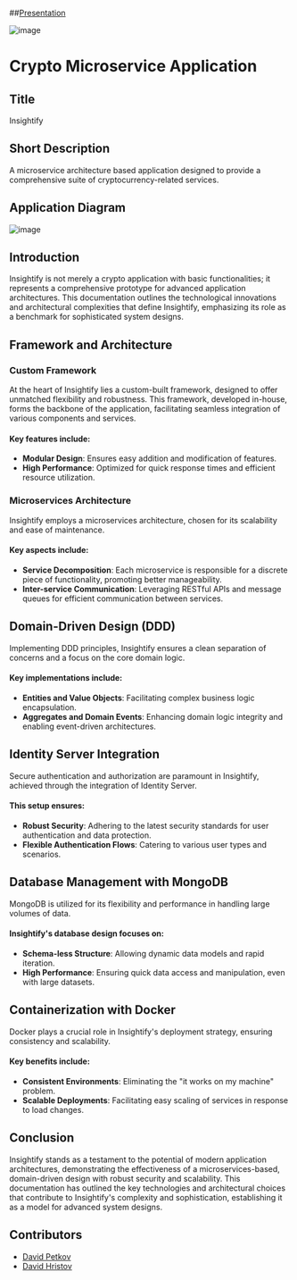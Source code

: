 
##[Presentation](https://www.canva.com/design/DAF1w3Tk-5E/XLHH4a8usN1CZHlWDAcWFQ/edit?utm_content=DAF1w3Tk-5E&utm_campaign=designshare&utm_medium=link2&utm_source=sharebutton)



![image](https://github.com/DEVids-VT/Insightify/assets/68961310/309d29ff-fc81-4f08-9233-49d7f22bf271)
# Crypto Microservice Application

## Title

Insightify

## Short Description

A microservice architecture based application designed to provide a comprehensive suite of cryptocurrency-related services.

## Application Diagram

![image](https://cdn.discordapp.com/attachments/916963422707527700/1177967457990885446/Screenshot_2023-11-25_at_15.42.02.png?ex=65746eaf&is=6561f9af&hm=60218e6df2d93ac0989992e14caca47a0ac21822daef5a5b70b2cb8e83dc0bcd&)

## Introduction

Insightify is not merely a crypto application with basic functionalities; it represents a comprehensive prototype for advanced application architectures. This documentation outlines the technological innovations and architectural complexities that define Insightify, emphasizing its role as a benchmark for sophisticated system designs.

## Framework and Architecture

### Custom Framework

At the heart of Insightify lies a custom-built framework, designed to offer unmatched flexibility and robustness. This framework, developed in-house, forms the backbone of the application, facilitating seamless integration of various components and services.

#### Key features include:

- **Modular Design**: Ensures easy addition and modification of features.
- **High Performance**: Optimized for quick response times and efficient resource utilization.

### Microservices Architecture

Insightify employs a microservices architecture, chosen for its scalability and ease of maintenance.

#### Key aspects include:

- **Service Decomposition**: Each microservice is responsible for a discrete piece of functionality, promoting better manageability.
- **Inter-service Communication**: Leveraging RESTful APIs and message queues for efficient communication between services.

## Domain-Driven Design (DDD)

Implementing DDD principles, Insightify ensures a clean separation of concerns and a focus on the core domain logic.

#### Key implementations include:

- **Entities and Value Objects**: Facilitating complex business logic encapsulation.
- **Aggregates and Domain Events**: Enhancing domain logic integrity and enabling event-driven architectures.

## Identity Server Integration

Secure authentication and authorization are paramount in Insightify, achieved through the integration of Identity Server.

#### This setup ensures:

- **Robust Security**: Adhering to the latest security standards for user authentication and data protection.
- **Flexible Authentication Flows**: Catering to various user types and scenarios.

## Database Management with MongoDB

MongoDB is utilized for its flexibility and performance in handling large volumes of data.

#### Insightify's database design focuses on:

- **Schema-less Structure**: Allowing dynamic data models and rapid iteration.
- **High Performance**: Ensuring quick data access and manipulation, even with large datasets.

## Containerization with Docker

Docker plays a crucial role in Insightify's deployment strategy, ensuring consistency and scalability.

#### Key benefits include:

- **Consistent Environments**: Eliminating the "it works on my machine" problem.
- **Scalable Deployments**: Facilitating easy scaling of services in response to load changes.

## Conclusion

Insightify stands as a testament to the potential of modern application architectures, demonstrating the effectiveness of a microservices-based, domain-driven design with robust security and scalability. This documentation has outlined the key technologies and architectural choices that contribute to Insightify's complexity and sophistication, establishing it as a model for advanced system designs.

## Contributors

* [David Petkov](https://github.com/dpS1lence)
* [David Hristov](https://github.com/ImSk1)
